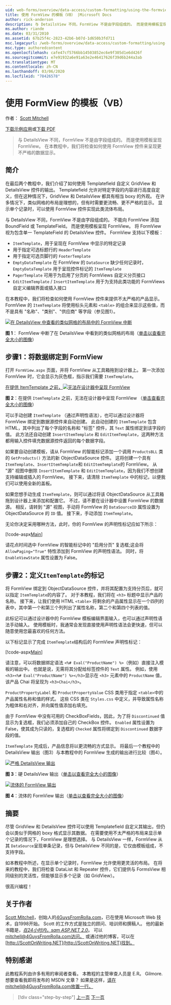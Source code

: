 ```yaml
---
uid: web-forms/overview/data-access/custom-formatting/using-the-formview-s-templates-vb
title: 使用 FormView 的模板（VB） |Microsoft Docs
author: rick-anderson
description: 与 DetailsView 不同，FormView 不是由字段组成的。 而是使用模板呈现 FormView。 在本教程中，我们将使用 F 。
ms.author: riande
ms.date: 03/31/2010
ms.assetid: 67b25f4c-2823-42b6-b07d-1d650b3fd711
msc.legacyurl: /web-forms/overview/data-access/custom-formatting/using-the-formview-s-templates-vb
msc.type: authoredcontent
ms.openlocfilehash: cafe47cf5766bb14503852ec6e9f305d1e6d426f
ms.sourcegitcommit: e7e91932a6e91a63e2e46417626f39d6b244a3ab
ms.translationtype: MT
ms.contentlocale: zh-CN
ms.lasthandoff: 03/06/2020
ms.locfileid: "78426578"
---
```

# <a name="using-the-formviews-templates-vb"></a>使用 FormView 的模板（VB）

作者： [Scott Mitchell](https://twitter.com/ScottOnWriting)

[下载示例应用](https://download.microsoft.com/download/5/7/0/57084608-dfb3-4781-991c-407d086e2adc/ASPNET_Data_Tutorial_14_VB.exe)或[下载 PDF](using-the-formview-s-templates-vb/_static/datatutorial14vb1.pdf)

> 与 DetailsView 不同，FormView 不是由字段组成的。 而是使用模板呈现 FormView。 在本教程中，我们将检查如何使用 FormView 控件来呈现更不严格的数据显示。

## <a name="introduction"></a>简介

在最后两个教程中，我们介绍了如何使用 Templatefield 自定义 GridView 和 DetailsView 控件的输出。 Templatefield 允许对特定字段的内容进行高度自定义，但在这种情况下，GridView 和 DetailsView 都具有相当 boxy 的外观。 在许多情况下，类似网格的布局是理想的，但有时需要更流畅、更不严格的显示。 显示单个记录时，可以使用 FormView 控件实现此类流体布局。

与 DetailsView 不同，FormView 不是由字段组成的。 不能向 FormView 添加 BoundField 或 TemplateField。 而是使用模板呈现 FormView。 将 FormView 视为包含单一 TemplateField 的 DetailsView 控件。 FormView 支持以下模板：

- `ItemTemplate`，用于呈现在 FormView 中显示的特定记录
- 用于指定可选标题行的 `HeaderTemplate`
- 用于指定可选页脚行的 `FooterTemplate`
- `EmptyDataTemplate` 在 FormView 的 `DataSource` 缺少任何记录时，`EmptyDataTemplate` 用于呈现控件标记的 `ItemTemplate`
- `PagerTemplate` 可用于为启用了分页的 FormViews 自定义分页接口
- `EditItemTemplate` / `InsertItemTemplate` 用于为支持此类功能的 FormViews 自定义编辑界面或插入接口

在本教程中，我们将检查如何使用 FormView 控件来提供不太严格的产品显示。 FormView 的 `ItemTemplate` 将使用标头元素和 `<table>` 的组合来显示这些值，而不是具有 "名称"、"类别"、"供应商" 等字段（参见图1）。

[![在 DetailsView 中查看的类似网格的布局中的 FormView 中断](using-the-formview-s-templates-vb/_static/image2.png)](using-the-formview-s-templates-vb/_static/image1.png)

**图 1**： FormView 中断了在 DetailsView 中看到的类似网格的布局（[单击以查看完全大小的图像](using-the-formview-s-templates-vb/_static/image3.png)）

## <a name="step-1-binding-the-data-to-the-formview"></a>步骤1：将数据绑定到 FormView

打开 `FormView.aspx` 页面，并将 FormView 从工具箱拖到设计器上。 第一次添加 FormView 时，它会显示为灰色框，指示我们需要 `ItemTemplate`。

[在提供 ItemTemplate 之前，![无法在设计器中呈现 FormView](using-the-formview-s-templates-vb/_static/image5.png)](using-the-formview-s-templates-vb/_static/image4.png)

**图 2**：在提供 `ItemTemplate` 之前，无法在设计器中呈现 FormView （[单击查看完全大小的图像](using-the-formview-s-templates-vb/_static/image6.png)）

可以手动创建 `ItemTemplate` （通过声明性语法），也可以通过设计器将 FormView 绑定到数据源控件来自动创建。 此自动创建的 `ItemTemplate` 包含 HTML，其中列出了每个字段的名称和 "标签" 控件，其 `Text` 属性绑定到该字段的值。 此方法还自动创建 `InsertItemTemplate` 和 `EditItemTemplate`，这两种方法都用输入控件填充数据源控件返回的每个数据字段。

如果要自动创建模板，请从 FormView 的智能标记添加一个调用 `ProductsBLL` 类的 `GetProducts()` 方法的新 ObjectDataSource 控件。 这将创建一个具有 `ItemTemplate`、`InsertItemTemplate`和 `EditItemTemplate`的 FormView。 从 "源" 视图中删除 `InsertItemTemplate` 和 `EditItemTemplate`，因为我们不想创建支持编辑或插入的 FormView。 接下来，请清除 `ItemTemplate` 中的标记，以便我们可以使用全新的盖板。

如果您想手动生成 `ItemTemplate`，则可以通过将该 ObjectDataSource 从工具箱拖到设计器上来添加和配置它。 不过，请不要在设计器中设置 FormView 的数据源。 相反，请转到 "源" 视图，手动将 FormView 的 `DataSourceID` 属性设置为 ObjectDataSource 的 `ID` 值。 接下来，手动添加 `ItemTemplate`。

无论你决定采用哪种方法，此时，你的 FormView 的声明性标记应如下所示：

[!code-aspx[Main](using-the-formview-s-templates-vb/samples/sample1.aspx)]

请花点时间选中 FormView 的智能标记中的 "启用分页" 复选框;这会将 `AllowPaging="True"` 特性添加到 FormView 的声明性语法。 同时，将 `EnableViewState` 属性设置为 False。

## <a name="step-2-defining-theitemtemplates-markup"></a>步骤2：定义`ItemTemplate`的标记

将 FormView 绑定到 ObjectDataSource 控件，并将其配置为支持分页后，就可以指定 `ItemTemplate`的内容了。 对于本教程，我们将在 `<h3>` 标题中显示产品的名称。 接下来，让我们使用 HTML `<table>` 将剩余的产品属性显示在一个四列的表中，其中第一个和第三个列列出了属性名称，第二个和第四个列表的值。

此标记可以通过设计器中的 FormView 模板编辑界面输入，也可以通过声明性语法手动输入。 使用模板时，我通常会发现直接使用声明性语法会更快速，但可以随意使用您最喜欢的任何方法。

以下标记显示了完成 `ItemTemplate`结构后的 FormView 声明性标记：

[!code-aspx[Main](using-the-formview-s-templates-vb/samples/sample2.aspx)]

请注意，可以将数据绑定语法 `<%# Eval("ProductName") %>`（例如）直接注入模板的输出中。 也就是说，无需将其分配给标签控件的 `Text` 属性。 例如，使用 `<h3><%# Eval("ProductName") %></h3>`显示在 `<h3>` 元素中的 `ProductName` 值，该产品 Chai 将呈现为 `<h3>Chai</h3>`。

`ProductPropertyLabel` 和 `ProductPropertyValue` CSS 类用于指定 `<table>`中的产品属性名称和值的样式。 这些 CSS 类在 `Styles.css` 中定义，并导致属性名称为粗体和右对齐，并向属性值添加右填充。

由于 FormView 中没有可用的 CheckBoxFields，因此，为了将 `Discontinued` 值显示为复选框，我们必须添加自己的 CheckBox 控件。 `Enabled` 属性设置为 False，使其成为只读的，复选框的 `Checked` 属性将绑定到 `Discontinued` 数据字段的值。

`ItemTemplate` 完成后，产品信息将以更流畅的方式显示。 将最后一个教程中的 DetailsView 输出（图3）与本教程中的 FormView 生成的输出进行比较（图4）。

[![严格 DetailsView 输出](using-the-formview-s-templates-vb/_static/image8.png)](using-the-formview-s-templates-vb/_static/image7.png)

**图 3**：硬 DetailsView 输出（[单击以查看完全大小的图像](using-the-formview-s-templates-vb/_static/image9.png)）

[![流体的 FormView 输出](using-the-formview-s-templates-vb/_static/image11.png)](using-the-formview-s-templates-vb/_static/image10.png)

**图 4**：流体的 FormView 输出（[单击以查看完全大小的图像](using-the-formview-s-templates-vb/_static/image12.png)）

## <a name="summary"></a>摘要

尽管 GridView 和 DetailsView 控件可以使用 Templatefield 自定义其输出，但仍会以类似于网格的 boxy 格式显示其数据。 在需要使用不太严格的布局来显示单个记录的情况下，FormView 是理想选择。 与 DetailsView 一样，FormView 从其 `DataSource`呈现单条记录，但与 DetailsView 不同的是，它仅由模板组成，不支持字段。

如本教程中所述，在显示单个记录时，FormView 允许使用更灵活的布局。 在将来的教程中，我们将检查 DataList 和 Repeater 控件，它们提供与 FormsView 相同级别的灵活性，但能够显示多个记录（如 GridView）。

很高兴编程！

## <a name="about-the-author"></a>关于作者

[Scott Mitchell](http://www.4guysfromrolla.com/ScottMitchell.shtml)，创始人的[4GuysFromRolla.com](http://www.4guysfromrolla.com)，已在使用 Microsoft Web 技术，自1998开始。 Scott 的工作方式是独立的顾问、培训师和撰稿人。 他的最新书籍是，[*在24小时内，sam ASP.NET 2.0*](https://www.amazon.com/exec/obidos/ASIN/0672327384/4guysfromrollaco)。 可以[mitchell@4GuysFromRolla.com访问。](mailto:mitchell@4GuysFromRolla.com) 或通过他的博客，可以在[http://ScottOnWriting.NET](http://ScottOnWriting.NET)找到。

## <a name="special-thanks-to"></a>特别感谢

此教程系列由许多有用的审阅者查看。 本教程的主管审查人员是 E.R。 Gilmore. 想要查看我即将发布的 MSDN 文章？ 如果是这样，请在mitchell@4GuysFromRolla.com放置一行[。](mailto:mitchell@4GuysFromRolla.com)

> [!div class="step-by-step"]
> [上一页](using-templatefields-in-the-detailsview-control-vb.md)
> [下一页](displaying-summary-information-in-the-gridview-s-footer-vb.md)
